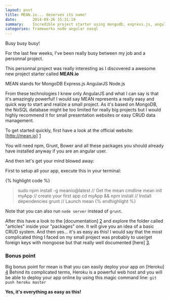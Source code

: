 ```yaml
---
layout: post
title: MEAN.io... deserves its name!
date:       2014-09-26 15:31:19
summary:    Incredible project starter using mongodb, express.js, angularjs and node.js
categories: frameworks node angular nosql
---
```


Busy busy busy!

For the last few weeks, I've been really busy between my job and a personnal project.

This personnal project was really interesting as I discovered a awesome new project starter called **MEAN.io**

MEAN stands for MongoDB Express.js AngularJS Node.js

From these technologies I knew only AngularJS and what I can say is that it's amazingly powerful! I would say MEAN represents a really easy and quick way to start and realize a small project. As it's based on MongoDB, the NoSQL database might be too limited for really big projects but I would highly recommend it for small presentation websites or easy CRUD data management.

To get started quickly, first have a look at the official website: [http://mean.io] [1]

You will need npm, Grunt, Bower and all these packages you should already have installed anyway if you are an angular user.

And then let's get your mind blowed away:

First to setup all your app, execute this in your terminal:

{% highlight code %}
> sudo npm install -g meanio@latest  // Get the mean cmdline
> mean init myApp                    // create your first app
> cd myApp && npm install            // Install dependencies
> grunt                              // Launch mean
{% endhighlight %}

Note that you can also run `node server` instead of `grunt`.

After this have a look to the [documentation] [2] and explore the folder called "articles" inside your "packages" one. It will give you an idea of a basic CRUD system. And then yes... it's as easy as this!
I would say that the most complicated thing I faced on my small project was probably to use/get foreign keys with mongoose but that really well documented [here] [3].

### Bonus point
Big bonus point for mean is that you can easily deploy your app on [Heroku] [4]
Behind its complicated terms, Heroku is a powerful web host and you will be able to deploy your app online by using this magic command line: `git push heroku master`

**Yes, it's everything as easy as this!** 

  [1]: http://mean.io
  [2]: http://mean.io/#!/docs
  [3]: http://mongoosejs.com/docs/populate.html
  [4]: http://heroku.com
